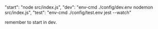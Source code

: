 "start": "node src/index.js",
"dev": "env-cmd ./config/dev.env nodemon src/index.js",
"test": "env-cmd ./config/test.env jest --watch"

remember to start in dev.

